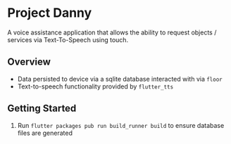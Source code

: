 # Project Danny

A voice assistance application that allows the ability to request objects / services 
via Text-To-Speech using touch.

## Overview

- Data persisted to device via a sqlite database interacted with via `floor`
- Text-to-speech functionality provided by `flutter_tts`

## Getting Started

1. Run `flutter packages pub run build_runner build` to ensure database files are generated
